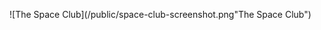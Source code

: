 ![The Space Club](/public/space-club-screenshot.png"The Space Club")

[](https://quintin156.github.io/space-club-landing-page/ "The Space Club")
